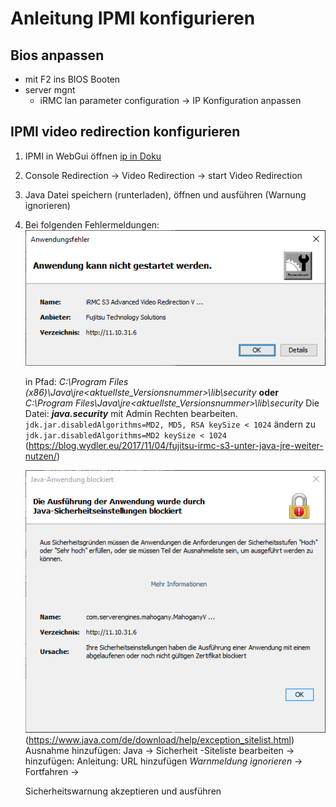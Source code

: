 # Anleitung IPMI konfigurieren

## Bios anpassen
- mit F2 ins BIOS Booten
- server mgnt
  - iRMC lan parameter configuration -> IP Konfiguration anpassen

## IPMI video redirection konfigurieren
1. IPMI in WebGui öffnen [ip in Doku](/Dokumentation/Übersicht.md)
1. Console Redirection -> Video Redirection -> start Video Redirection
1. Java Datei speichern (runterladen), öffnen und ausführen (Warnung ignorieren)

1. Bei folgenden Fehlermeldungen:
   ![Anwendungsfehler](/Bilder/ipme/Anwendungsfehler.png)

    in Pfad: _C:\Program Files (x86)\Java\jre<aktuellste_Versionsnummer>\lib\security_
    __oder__
    _C:\Program Files\Java\jre<aktuellste_Versionsnummer>\lib\security_
    Die Datei: ___java.security___ mit Admin Rechten bearbeiten.
    `jdk.jar.disabledAlgorithms=MD2, MD5, RSA keySize < 1024`
    ändern zu `jdk.jar.disabledAlgorithms=MD2 keySize < 1024`
(<https://blog.wydler.eu/2017/11/04/fujitsu-irmc-s3-unter-java-jre-weiter-nutzen/>)

    ![Java-Anwendung blockiert](/Bilder/ipme/Java-Anwendung-blockiert.png)
(<https://www.java.com/de/download/help/exception_sitelist.html>)
  Ausnahme hinzufügen:
    Java -> Sicherheit -Siteliste bearbeiten -> hinzufügen:
    Anleitung:
    URL hinzufügen _Warnmeldung ignorieren_ -> Fortfahren ->

    Sicherheitswarnung akzeptieren und ausführen
